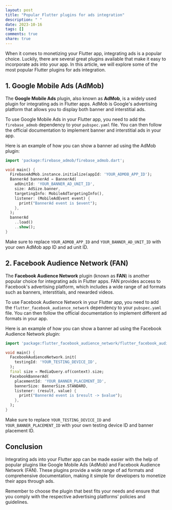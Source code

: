 ```yaml
---
layout: post
title: "Popular Flutter plugins for ads integration"
description: " "
date: 2023-10-16
tags: []
comments: true
share: true
---
```


When it comes to monetizing your Flutter app, integrating ads is a popular choice. Luckily, there are several great plugins available that make it easy to incorporate ads into your app. In this article, we will explore some of the most popular Flutter plugins for ads integration.

## 1. Google Mobile Ads (AdMob)

The **Google Mobile Ads** plugin, also known as **AdMob**, is a widely used plugin for integrating ads in Flutter apps. AdMob is Google's advertising platform that allows you to display both banner and interstitial ads.

To use Google Mobile Ads in your Flutter app, you need to add the `firebase_admob` dependency to your `pubspec.yaml` file. You can then follow the official documentation to implement banner and interstitial ads in your app.

Here is an example of how you can show a banner ad using the AdMob plugin:

```dart
import 'package:firebase_admob/firebase_admob.dart';

void main() {
  FirebaseAdMob.instance.initialize(appId: 'YOUR_ADMOB_APP_ID');
  BannerAd bannerAd = BannerAd(
    adUnitId: 'YOUR_BANNER_AD_UNIT_ID',
    size: AdSize.banner,
    targetingInfo: MobileAdTargetingInfo(),
    listener: (MobileAdEvent event) {
      print("BannerAd event is $event");
    },
  );
  bannerAd
    ..load()
    ..show();
}
```

Make sure to replace `YOUR_ADMOB_APP_ID` and `YOUR_BANNER_AD_UNIT_ID` with your own AdMob app ID and ad unit ID.

## 2. Facebook Audience Network (FAN)

The **Facebook Audience Network** plugin (known as **FAN**) is another popular choice for integrating ads in Flutter apps. FAN provides access to Facebook's advertising platform, which includes a wide range of ad formats such as banners, interstitials, and rewarded videos.

To use Facebook Audience Network in your Flutter app, you need to add the `flutter_facebook_audience_network` dependency to your `pubspec.yaml` file. You can then follow the official documentation to implement different ad formats in your app.

Here is an example of how you can show a banner ad using the Facebook Audience Network plugin:

```dart
import 'package:flutter_facebook_audience_network/flutter_facebook_audience_network.dart';

void main() {
  FacebookAudienceNetwork.init(
    testingId: 'YOUR_TESTING_DEVICE_ID',
  );
  final size = MediaQuery.of(context).size;
  FacebookBannerAd(
    placementId: 'YOUR_BANNER_PLACEMENT_ID',
    bannerSize: BannerSize.STANDARD,
    listener: (result, value) {
      print("BannerAd event is $result -> $value");
    },
  );
}
```

Make sure to replace `YOUR_TESTING_DEVICE_ID` and `YOUR_BANNER_PLACEMENT_ID` with your own testing device ID and banner placement ID.

## Conclusion

Integrating ads into your Flutter app can be made easier with the help of popular plugins like Google Mobile Ads (AdMob) and Facebook Audience Network (FAN). These plugins provide a wide range of ad formats and comprehensive documentation, making it simple for developers to monetize their apps through ads.

Remember to choose the plugin that best fits your needs and ensure that you comply with the respective advertising platforms' policies and guidelines.
